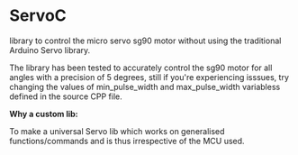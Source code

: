 # ServoC
library  to control the micro servo sg90 motor without using the traditional Arduino Servo library.

The library has been tested to accurately control the sg90 motor for all angles with a precision of 5 degrees, still if you're experiencing isssues, try changing the values of min_pulse_width and max_pulse_width variabless defined in the source CPP file.

**Why a custom lib:**

 To make a universal Servo lib which works on generalised functions/commands and is thus irrespective of the MCU used.

